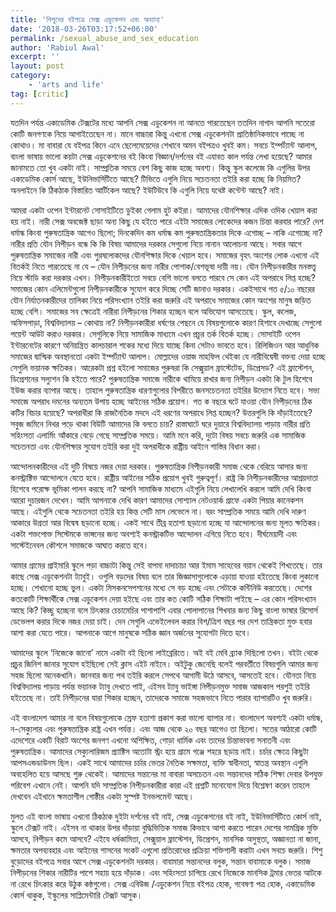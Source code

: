 ```yaml
---
title: 'শিশুদের বইপত্রে সেক্স এডুকেশন এবং অন্যান্য'
date: '2018-03-26T03:17:52+06:00'
permalink: /sexual_abuse_and_sex_education
author: 'Rabiul Awal'
excerpt: ''
layout: post
category:
    - 'arts and life'
tag: [critic]
---
```

যতদিন পর্যন্ত একাডেমিক টেক্সটের মধ্যে আপনি সেক্স এডুকেশন না আনতে পারতেছেন ততদিন নাগাদ আপনি সতেরো কোটি জনগণকে নিয়ে আগাইতেছেন না। মানে বাচ্চারা কিন্তু এখনো সেক্স এডুকেশনটা প্রাতিষ্ঠানিকভাবে পাচ্ছে না কোথাও। মা বাবারা যে বইপত্র কিনে এনে ছেলেমেয়েদের শেখাবে অমন বইপত্রও খুবই কম। সবচে ইম্পর্ট্যান্ট আলাপ, বাংলা ভাষায় ভালো কয়টা সেক্স এডুকেশনের বই কিংবা বিজ্ঞান/দর্শনের বই এযাবত কাল পর্যন্ত লেখা হয়েছে? আমার জানামতে তো খুব একটা নাই। সাম্প্রতিক সময়ে বেশ কিছু কাজ হচ্ছে অবশ্য। কিন্তু স্কুল কলেজে কি এগুলির উপর একাডেমিক কোর্স আছে, ইউনিভার্সিটিতে আছে? টিভিতে এগুলি নিয়ে সচেতনতা তইরি করা হচ্ছে কি নিয়মিত? অনলাইনে কি ঠিকঠাক বিস্তারিত আর্টিকেল আছে? ইউটিউবে কি এগুলি নিয়ে যথেষ্ট কন্টেন্ট আছে? নাই।

আমরা একটা ওপেন ইন্টারনেট সোসাইটিতে ডুইকা গেলাম হুট কইরা। আমাদের যৌনশিক্ষার এদিক ওদিক খেয়াল করা হয় নাই। নারী সেক্স অবজেক্ট ছাড়া অন্য কিছু যে হইতে পারে এইটা সমাজের লোকেদের কজন চিন্তা করবার পারে? দেশ ধর্মান্ধ কিংবা পুরুষতান্ত্রিক আগেও ছিলো; দিনকেদিন কম ধর্মান্ধ কম পুরুষতান্ত্রিকতার দিকে এগোচ্ছ – নাকি এগোচ্ছে না? নারীর প্রতি যৌন নিপীড়ন বন্ধে কি কি বিষয় আমাদের দরকার সেগুলো নিয়ে নানান আলোচনা আছে। সবার আগে পুরুষতান্ত্রিক সমাজের নারী এবং পুরষলোকদের যৌনশিক্ষার দিকে খেয়াল হবে। সমাজের বৃহৎ অংশের লোক এখনো এই বিতর্কই নিতে পারতেছে না যে – যৌন নিপীড়নের জন্য নারীর পোশাক/বেশভূষা দায়ী নয়। যৌন নিপীড়নকারীর মনস্তত্ত্ব নিয়ে স্টাডি করা দরকার এখন। নিপীড়নকারীইতো সবচে বেশি ভালো বলতে পারবে সে কেন এই অপরাধে লিপ্ত হচ্ছে? সমাজের কোন এলিমেন্টগুলো নিপীড়নকারীকে সুযোগ করে দিচ্ছে সেটি জানাও দরকার। একইসাথে গত ৫/১০ বছরের যৌন নির্যাতনকারীদের তালিকা নিয়ে পরিসংখ্যান তইরি করা জরুরি এই অপরাধে সমাজের কোন অংশের মানুষ জড়িত হচ্ছে বেশি। সমাজের সব ক্ষেত্রেই নারীরা নিপীড়নের শিকার হচ্ছেন বলে অভিযোগ আসতেছে। স্কুল, কলেজ, অফিসপাড়া, বিশ্ববিদ্যালয় – কোথায় না? নিপীড়নকারীরা ধর্ষণের পেছনে যে বিষয়গুলোকে কারণ হিশাবে দেখাচ্ছে সেগুলো পয়েন্ট আউট করাও দরকার। সেগুলিকে নিয়ে সামাজিক মাধ্যমে এখন প্রচুর তর্ক বিতর্ক হচ্ছে। সোসাইটি ওপেন ইন্টারনেটের কারণে অনিয়ন্ত্রিত কালচারাল শকের মধ্যে দিয়ে যাচ্ছে কিনা সেটাও ভাবতে হবে। রিলিজিওন আর আধুনিক সমাজের দ্বান্দ্বিক অবস্থানতো একটা ইম্পর্ট্যান্ট আলাপ। মোল্লাদের ওয়াজ মাহফিল থেইকা যে নারীবিদ্বেষী বক্তব্য দেয়া হচ্ছে সেগুলি ভয়ানক ক্ষতিকর। আরেকটা প্রশ্ন হইলো সমাজের পুরুষরা কি সেক্সুয়াল ফ্রাস্টেটেড, ডিপ্রেসড? এই ফ্রাস্টেশন, ডিপ্রেশনের সল্যুশন কি হইতে পারে? পুরুষতান্ত্রিক সমাজে নারীকে থামিয়ে রাখার জন্য নিপীড়ন একটা কি টুল হিশেবে ইউজ করার ব্যাপার আছে। তাহলে পুরুষতান্ত্রিক ধারণাগুলোর বিপরীতে জনসচেতনতা তইরির উদ্যোগ নিতে হবে। সভ্য সমাজে অপরাধ দমনের অন্যতম উপায় হচ্ছে আইনের সঠিক প্রয়োগ। গত ক বছরে ঘটে যাওয়া যৌন নিপীড়নের ঠিক কটির বিচার হয়েছে? অপরাধীরা কি রাজনৈতিক মদদে এই ধরণের অপরাধে লিপ্ত হচ্ছেন? উত্তরগুলি কি দাঁড়াইতেছে? সবুজ জমিনে নিথর পড়ে থাকা বিউটি আমাদের কি বলতে চায়? রাস্তাঘাটে ঘরে দুয়ারে বিশ্ববিদ্যালয় পাড়ায় নারীর প্রতি সহিংসতা এলার্মিং আঁকারে বেড়ে গেছে সাম্প্রতিক সময়ে। আমি মনে করি, দুটো বিষয় সবচে জরুরি এক সামাজিক সচেতনতা এবং যৌনশিক্ষার সুযোগ তইরি করা দুই অপরাধীকে রাষ্ট্রীয় আইনে শাস্তির বিধান করা।

আন্দোলনকারীদের এই দুটি বিষয়ে নজর দেয়া দরকার। পুরুষতান্ত্রিক নিপীড়নকারী সমাজ থেকে বেরিয়ে আসার জন্য কনস্ট্রাক্টিভ আন্দোলনে যেতে হবে। রাষ্ট্রীয় আইনের সঠিক প্রয়োগ খুবই গুরুত্বপূর্ণ। রাষ্ট্র কি নিপীড়নকারীদের আশ্রয়দাতা হিশেবে পরোক্ষ ভূমিকা পালন করছে না? আপনি সামাজিক মাধ্যমে এইগুলি নিয়ে লেখালেখি করলে আমি দেখি কিংবা আরো দুচারজন দেখেন। আমি আপনাকে দেখি কারণ আমাদের সোশ্যাল নেটওয়ার্ক গ্রাফে একটা পিয়ার কানেকশন আছে। এইগুলি থেকে সচেতনতা তইরি হয় কিন্ত সেটি মাস লেভেলে না। বরং সাম্প্রতিক সময়ে আমি দেখি দারুণ আকারে উগ্রতা আর বিদ্বেষ ছড়ানো হচ্ছে। একই সাথে তীব্র হতাশা ছড়ানো হচ্ছে যা আন্দোলনের জন্য মূলত ক্ষতিকর। একটা শক্তপোক্ত সিস্টেমকে ভাঙ্গনের জন্য অবশ্যই কনস্ট্রাকটিভ আন্দোলন এগিয়ে নিতে হবে। দীর্ঘমেয়াদী এবং সাস্টেইনেবল কৌশলে সমাজকে আঘাত করতে হবে।

আমার গ্রামের প্রাইমারি স্কুলে পড়া বাচ্চাটা কিন্তু সেই বাপমা দাদাচাচা আর ইমাম সাহেবের বয়ান থেকেই শিখতেছে। তার কাছে সেক্স এডুকেশনটা ট্যাবুই। ওগুলি বড়দের বিষয় বলে তার জিজ্ঞাসাগুলোকে এড়ায়া যাওয়া হইতেছে কিংবা লুকানো হচ্ছে। শেখানো হচ্ছে ভুল। একটা মিসকনসেপশনের মধ্যে সে বড় হচ্ছে এবং সেটাকে কন্টিনিউ করতেছে। দেশের কতকোটি শিক্ষার্থীকে সেক্স এডুকেশন দেয়া হইছে এবং তার কত কোটি সঠিক শিক্ষাটা পাইছে – এর কোন পরিসংখ্যান আছে কি? কিচ্ছু হচ্ছেনা বলে চিৎকার চেচামেচির পাশাপাশি এবার পোলাপানের শিখবার জন্য কিছু বাংলা ভাষার রিসোর্স ডেভেলপ করার দিকে নজর দেয়া চাই। দেন সেগুলি এভেইলেবল করার বিশ/ত্রিশ বছর পর দেশ তান্ত্রিকতা মুক্ত হবার আশা করা যেতে পারে। আপনাকে আগে মানুষকে সঠিক জ্ঞান অর্জনের সুযোগটা দিতে হবে।

আমাদের স্কুলে ‘নিজেকে জানো’ নামে একটা বই ছিলো লাইব্রেরিতে। অই বই মেবি ব্র্যাক দিছিলো তখন। বইটা থেকে প্রচুর জিনিশ জানার সুযোগ হইছিলো সেই ক্লাস এইট নাইনে। অইটুকু জেনেছি বলেই পরবর্তীতে বিষয়গুলি আমার জন্য সহজ ছিলো অনেকখানি। জানবার জন্য পথ তইরি করলে সেপথে আগামী উঠে আসবে, আসতেই হবে। যৌনতা নিয়ে বিশ্ববিদ্যালয় পাড়ায় পর্যন্ত ভয়ানক ট্যাবু দেখতে পাই, এইসব ট্যাবু ভাইঙ্গা নিপীড়নমুক্ত সমাজ আজকাল পরশুই তইরি হইতেছে না। তাই নিপীড়নের যারা শিকার হচ্ছেন, তাদেরকে সমাজে সহজভাবে নিতে পারার ব্যাপারটিও খুব জরুরি।

এই বাংলাদেশ আমার না বলে বিষয়গুলোকে স্রেফ হতাশা প্রকাশ করা ভালো ব্যাপার না। বাংলাদেশ অবশ্যই একটা ধর্মান্ধ, ন-সেক্যুলার এবং পুরুষতান্ত্রিক রাষ্ট্র এখন পর্যন্ত। এবং আজ থেকে ২০ বছর আগেও তা ছিলো। সতের আঠারো কোটি এদেশেরে একটি বিরাট অংশের জনগণ এখনো অশিক্ষিত, গোড়া ধার্মিক এবং তাদের চিন্তাভাবনা সনাতনী এবং পুরুষতান্ত্রিক। আমাদের সেক্যুলারিজম প্র্যাক্টিস অতোটা স্ট্রং হয়ে গ্রামে গঞ্জে শহরে ছড়ায় নাই। চর্চার ক্ষেত্রে কিছুটা আপসএন্ডডাউনস ছিল। একই সাথে আমাদের চর্চার ভেতর নৈতিক সক্ষমতা, ব্যক্তি স্বাধীনতা, স্বাতন্ত্র অবস্থান এগুলি অবহেলিত হয়ে আসছে শুরু থেকেই। আমাদের সন্তানের মা বাবারা অসচেতন এবং সন্তানদের সঠিক শিক্ষা দেবার উপযুক্ত পরিবেশ এখানে নেই। আপনি যদি সাম্প্রতিক নিপীড়নকারীরা কারা এই প্রশ্নটি মনোযোগ দিয়ে বিশ্লেষণ করেন তাহলে দেখবেন এইখানে ক্ষমতাশীল গোষ্ঠীর একটা সুস্পষ্ট ইনভলমেন্ট আছে।

মুলত এই বাংলা ভাষায় এখনো ঠিকঠাক দুইটা দর্শনের বই নাই, সেক্স এডুকেশনের বই নাই, ইউনিভার্সিটিতে কোর্স নাই, স্কুলে টেক্সট নাই। এইসব না থাকার উপর দাঁড়ায়া বুদ্ধিভিত্তিক সমাজ কিভাবে আশা করতে পারেন দেশের সামগ্রিক মুক্তি আসবে, নিপীড়ন কমে আসবে? এইযে ধর্ষকামিতা, সেক্সুয়াল ফ্রাস্টেশন, ডিপ্রেশন, মানসিক অসুস্থতা, অজ্ঞানতা না জানা, ক্ষমতার অপব্যবহার এবং আইনের শাসনের সংকট এগুলো প্রতিরোধের প্রক্রিয়া শক্তিশালী করাটা এখন সবচে জরুরি। শিশু বুড়োদের বইপত্রে সবার আগে সেক্স এডুকেশনটা দরকার। বাবামারা সন্তানদের বলুক, সন্তান বাবামাকে বলুক। সমাজ নিপীড়নের শিকার নারীটির পাশে সহায় হয়ে দাঁড়াক। এবং সহিংসতা চাপিয়ে রেখে নিজেকে মানসিক ট্রমার ভেতর আটকে না রেখে চিৎকার করে উঠুক কন্ঠগুলো। সেক্স এবিউজ /এডুকেশন নিয়ে বইপত্র হোক, গবেষণা পত্র হোক, একাডেমিক কোর্স থাকুক, ইস্কুলের সাপ্লিমেন্টারি টেক্সট আসুক।